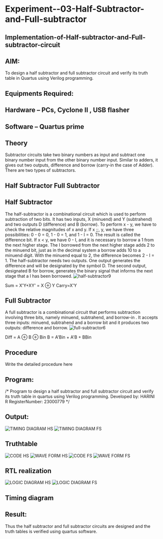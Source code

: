 # Experiment--03-Half-Subtractor-and-Full-subtractor
## Implementation-of-Half-subtractor-and-Full-subtractor-circuit
## AIM:
To design a half subtractor and full subtractor circuit and verify its truth table in Quartus using Verilog programming.

## Equipments Required:
## Hardware – PCs, Cyclone II , USB flasher
## Software – Quartus prime
## Theory
Subtractor circuits take two binary numbers as input and subtract one binary number input from the other binary number input. Similar to adders, it gives out two outputs, difference and borrow (carry-in the case of Adder). There are two types of subtractors.

## Half Subtractor Full Subtractor
## Half Subtractor
The half-subtractor is a combinational circuit which is used to perform subtraction of two bits. It has two inputs, X (minuend) and Y (subtrahend) and two outputs D (difference) and B (borrow). To perform x - y, we have to check the relative magnitudes of x and y. If x ;;, y, we have three possibilities: 0 - 0 = 0, 1 - 0 = 1, and 1 - I = 0. The result is called the difference bit. If x < y, we have 0 - I, and it is necessary to borrow a 1 from the next higher stage. The I borrowed from the next higher stage adds 2 to the minuend bit, just as in the decimal system a borrow adds 10 to a minuend digit. With the minuend equal to 2, the difference becomes 2 - I = 1. The half-subtractor needs two outputs. One output generates the difference and will be designated by the symbol D. The second output, designated B for borrow, generates the binary signal that informs the next stage that a I has been borrowed.
![half-subtractor9](https://user-images.githubusercontent.com/36288975/166112538-58c3bc7c-ee5d-4e6a-ac8d-8e8328efe27a.png)


Sum = X'Y+XY' = X ⊕ Y
Carry=X'Y

## Full Subtractor
A full subtractor is a combinational circuit that performs subtraction involving three bits, namely minuend, subtrahend, and borrow-in . It accepts three inputs: minuend, subtrahend and a borrow bit and it produces two outputs: difference and borrow. 
![full-subtractor6](https://user-images.githubusercontent.com/36288975/166112541-24c68359-3de8-4674-ae22-8272ffc385ed.png)


Diff = A ⊕ B ⊕ Bin B = A'Bin + A'B + BBin

## Procedure



Write the detailed procedure here 


## Program:
/*
Program to design a half subtractor and full subtractor circuit and verify its truth table in quartus using Verilog programming.
Developed by: HARINI R
RegisterNumber:  23000779
*/

## Output:
![TIMING DIAGRAM HS](https://github.com/raja-harini/Experiment--03-Half-Subtractor-and-Full-subtractor/assets/149037372/a938e0aa-db48-40b2-9ea3-52fc07e79edf)
![TIMING DIAGRAM FS](https://github.com/raja-harini/Experiment--03-Half-Subtractor-and-Full-subtractor/assets/149037372/aed4f089-7434-4453-a787-8936709a4bca)

## Truthtable
![CODE HS](https://github.com/raja-harini/Experiment--03-Half-Subtractor-and-Full-subtractor/assets/149037372/334b7584-4de3-48b1-b601-020bd9d6da10)
![WAVE FORM HS](https://github.com/raja-harini/Experiment--03-Half-Subtractor-and-Full-subtractor/assets/149037372/55384cb8-79bf-4bac-bd2e-dcb125cfdb54)
![CODE FS](https://github.com/raja-harini/Experiment--03-Half-Subtractor-and-Full-subtractor/assets/149037372/f63922ca-d8c2-4ff0-a39a-66222f55071b)
![WAVE FORM FS](https://github.com/raja-harini/Experiment--03-Half-Subtractor-and-Full-subtractor/assets/149037372/c6d73e6a-55a5-491a-a752-2afa4dcac7a7)

##  RTL realization
![LOGIC DIAGRAM HS](https://github.com/raja-harini/Experiment--03-Half-Subtractor-and-Full-subtractor/assets/149037372/98446bb2-87de-4b4f-957f-a0b84f348922)
![LOGIC DIAGRAM FS](https://github.com/raja-harini/Experiment--03-Half-Subtractor-and-Full-subtractor/assets/149037372/8830eca2-ccca-46b8-a6cd-ac762270c081)

## Timing diagram 

## Result:
Thus the half subtractor and full subtractor circuits are designed and the truth tables is verified using quartus software.
